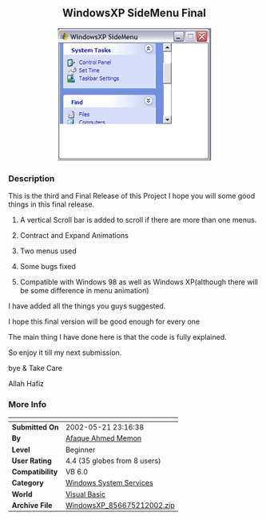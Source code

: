 ﻿<div align="center">

## WindowsXP SideMenu Final

<img src="PIC20025211652438680.jpg">
</div>

### Description

This is the third and Final Release of this Project I hope you will some good things in this final release.

1. A vertical Scroll bar is added to scroll if there are more than one menus.

2. Contract and Expand Animations

3. Two menus used

4. Some bugs fixed

5. Compatible with Windows 98 as well as Windows XP(although there will be some difference in menu animation)

I have added all the things you guys suggested.

I hope this final version will be good enough for every one

The main thing I have done here is that the code is fully explained.

So enjoy it till my next submission.

bye & Take Care

Allah Hafiz
 
### More Info
 


<span>             |<span>
---                |---
**Submitted On**   |2002-05-21 23:16:38
**By**             |[Afaque Ahmed Memon](https://github.com/Planet-Source-Code/PSCIndex/blob/master/ByAuthor/afaque-ahmed-memon.md)
**Level**          |Beginner
**User Rating**    |4.4 (35 globes from 8 users)
**Compatibility**  |VB 6\.0
**Category**       |[Windows System Services](https://github.com/Planet-Source-Code/PSCIndex/blob/master/ByCategory/windows-system-services__1-35.md)
**World**          |[Visual Basic](https://github.com/Planet-Source-Code/PSCIndex/blob/master/ByWorld/visual-basic.md)
**Archive File**   |[WindowsXP\_856675212002\.zip](https://github.com/Planet-Source-Code/afaque-ahmed-memon-windowsxp-sidemenu-final__1-34990/archive/master.zip)









